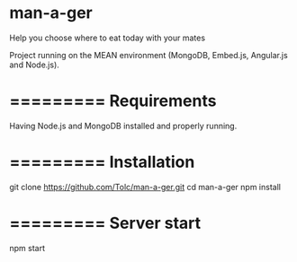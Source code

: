 man-a-ger
=========

Help you choose where to eat today with your mates

Project running on the MEAN environment (MongoDB, Embed.js, Angular.js and Node.js).


=========
Requirements
=========
Having Node.js and MongoDB installed and properly running.

=========
Installation
=========
git clone https://github.com/Tolc/man-a-ger.git
cd man-a-ger
npm install

=========
Server start
=========
npm start
